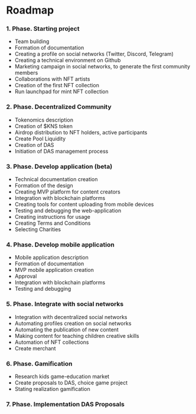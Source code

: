# Roadmap

### 1. Phase. Starting project

* Team building
* Formation of documentation
* Creating a profile on social networks (Twitter, Discord, Telegram)
* Creating a technical environment on Github
* Marketing campaign in social networks, to generate the first community members
* Collaborations with NFT artists
* Creation of the first NFT collection
* Run launchpad for mint NFT collection

### 2. Phase. Decentralized Community

* Tokenomics description
* Creation of $KNS token
* Airdrop distribution to NFT holders, active participants
* Create Pool Liquidity
* Creation of DAS
* Initiation of DAS management process

### 3. Phase. Develop application (beta)

* Technical documentation creation
* Formation of the design
* Creating MVP platform for content creators
* Integration with blockchain platforms
* Creating tools for content uploading from mobile devices
* Testing and debugging the web-application
* Creating instructions for usage
* Creating Terms and Conditions
* Selecting Charities

### 4. Phase. Develop mobile application

* Mobile application description
* Formation of documentation
* MVP mobile application creation
* Approval
* Integration with blockchain platforms
* Testing and debugging

### 5. Phase. Integrate with social networks

* Integration with decentralized social networks
* Automating profiles creation on social networks
* Automating the publication of new content
* Making content for teaching children creative skills
* Automation of NFT collections
* Create merchant

### 6. Phase. Gamification

* Research kids game-education market
* Create proposals to DAS, choice game project
* Stating realization gamification

### 7. Phase. Implementation DAS Proposals

